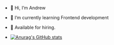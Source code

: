 - 👋 Hi, I’m Andrew
- 🌱 I’m currently learning Frontend development
- 👀 Available for hiring.


- [![Anurag's GitHub stats](https://github-readme-stats.vercel.app/api/top-langs/?username=Andrey772005&show_icons=true&theme=gruvbox_light&border_color=#9F7303)](https://github.com/anuraghazra/github-readme-stats)

<!---
Andrey772005/Andrey772005 is a ✨ special ✨ repository because its `README.md` (this file) appears on your GitHub profile.
You can click the Preview link to take a look at your changes.
--->
